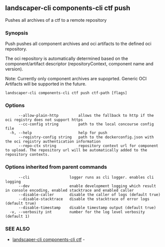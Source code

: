 ## landscaper-cli components-cli ctf push

Pushes all archives of a ctf to a remote repository

### Synopsis


Push pushes all component archives and oci artifacts to the defined oci repository.

The oci repository is automatically determined based on the component/artifact descriptor (repositoryContext, component name and version).

Note: Currently only component archives are supoprted. Generic OCI Artifacts will be supported in the future.


```
landscaper-cli components-cli ctf push ctf-path [flags]
```

### Options

```
      --allow-plain-http         allows the fallback to http if the oci registry does not support https
      --cc-config string         path to the local concourse config file
  -h, --help                     help for push
      --registry-config string   path to the dockerconfig.json with the oci registry authentication information
      --repo-ctx string          repository context url for component to upload. The repository url will be automatically added to the repository contexts.
```

### Options inherited from parent commands

```
      --cli                  logger runs as cli logger. enables cli logging
      --dev                  enable development logging which result in console encoding, enabled stacktrace and enabled caller
      --disable-caller       disable the caller of logs (default true)
      --disable-stacktrace   disable the stacktrace of error logs (default true)
      --disable-timestamp    disable timestamp output (default true)
  -v, --verbosity int        number for the log level verbosity (default 1)
```

### SEE ALSO

* [landscaper-cli components-cli ctf](landscaper-cli_components-cli_ctf.md)	 - 

